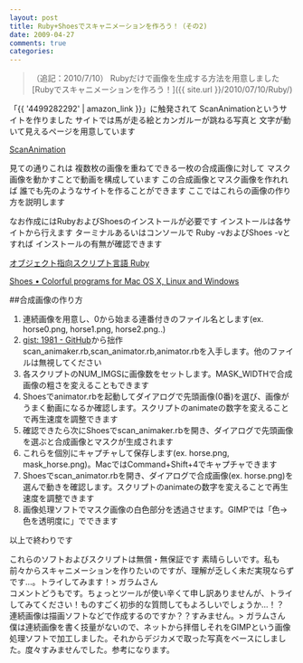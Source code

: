```yaml
---
layout: post
title: Ruby+Shoesでスキャニメーションを作ろう！（その2)
date: 2009-04-27
comments: true
categories:
---
```



> 
> （追記：2010/7/10）
> Rubyだけで画像を生成する方法を用意しました
> [Rubyでスキャニメーションを作ろう！]({{ site.url }}/2010/07/10/Ruby/) 


「{{ '4499282292' | amazon_link }}」に触発されて
ScanAnimationというサイトを作りました
サイトでは馬が走る絵とカンガルーが跳ねる写真と
文字が動いて見えるページを用意しています

[ScanAnimation](http://scananimation.heroku.com/)

見ての通りこれは
複数枚の画像を重ねてできる一枚の合成画像に対して
マスク画像を動かすことで動画を構成しています
この合成画像とマスク画像を作れれば
誰でも先のようなサイトを作ることができます
ここではこれらの画像の作り方を説明します

なお作成にはRubyおよびShoesのインストールが必要です
インストールは各サイトから行えます
ターミナルあるいはコンソールで
Ruby -vおよびShoes -vとすれば
インストールの有無が確認できます

[オブジェクト指向スクリプト言語 Ruby](http://www.ruby-lang.org/ja/)

[Shoes &#8226; Colorful programs for Mac OS X, Linux and Windows](http://shoooes.net/)

##合成画像の作り方
1. 連続画像を用意し、0から始まる連番付きのファイル名とします(ex. horse0.png, horse1.png, horse2.png..)
1. [gist: 1981 - GitHub](http://gist.github.com/1981)から拙作scan_animaker.rb,scan_animator.rb,animator.rbを入手します。他のファイルは無視してください
1. 各スクリプトのNUM_IMGSに画像数をセットします。MASK_WIDTHで合成画像の粗さを変えることもできます
1. Shoesでanimator.rbを起動してダイアログで先頭画像(0番)を選び、画像がうまく動画になるか確認します。スクリプトのanimateの数字を変えることで再生速度を調整できます
1. 確認できたら次にShoesでscan_animaker.rbを開き、ダイアログで先頭画像を選ぶと合成画像とマスクが生成されます
1. これらを個別にキャプチャして保存します(ex. horse.png, mask_horse.png)。MacではCommand+Shift+4でキャプチャできます
1. Shoesでscan_animator.rbを開き、ダイアログで合成画像(ex. horse.png)を選んで動きを確認します。スクリプトのanimateの数字を変えることで再生速度を調整できます
1. 画像処理ソフトでマスク画像の白色部分を透過させます。GIMPでは「色->色を透明度に」でできます

以上で終わりです

これらのソフトおよびスクリプトは無償・無保証です
素晴らしいです。私も前々からスキャニメーションを作りたいのですが、理解が乏しく未だ実現ならずです…。トライしてみます！> ガラムさん<br>コメントどうもです。ちょっとツールが使い辛くて申し訳ありませんが、トライしてみてください！ものすごく初歩的な質問してもよろしいでしょうか…！？<br>連続画像は描画ソフトなどで作成するのですか？？すみません。> ガラムさん<br>僕は連続画像を書く技量がないので、ネットから拝借しそれをGIMPという画像処理ソフトで加工しました。それからデジカメで取った写真をベースにしました。度々すみませんでした。参考になります。
